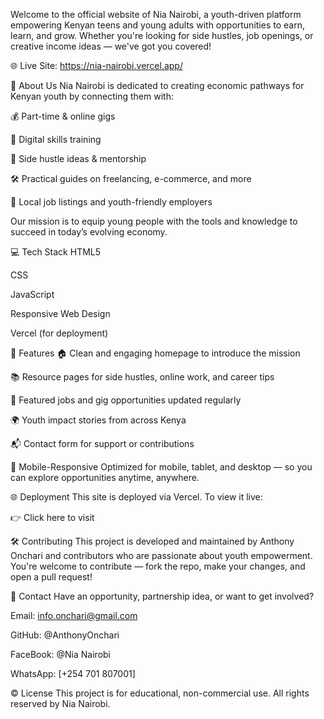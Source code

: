 
Welcome to the official website of Nia Nairobi, a youth-driven platform empowering Kenyan teens and young adults with opportunities to earn, learn, and grow. Whether you're looking for side hustles, job openings, or creative income ideas — we've got you covered!

🌐 Live Site: https://nia-nairobi.vercel.app/

🌟 About Us
Nia Nairobi is dedicated to creating economic pathways for Kenyan youth by connecting them with:

💰 Part-time & online gigs

📱 Digital skills training

🧠 Side hustle ideas & mentorship

🛠️ Practical guides on freelancing, e-commerce, and more

🏢 Local job listings and youth-friendly employers

Our mission is to equip young people with the tools and knowledge to succeed in today’s evolving economy.

💻 Tech Stack
HTML5

CSS

JavaScript

Responsive Web Design

Vercel (for deployment)

🚀 Features
🏠 Clean and engaging homepage to introduce the mission

📚 Resource pages for side hustles, online work, and career tips

📢 Featured jobs and gig opportunities updated regularly

🌍 Youth impact stories from across Kenya

📬 Contact form for support or contributions

📲 Mobile-Responsive
Optimized for mobile, tablet, and desktop — so you can explore opportunities anytime, anywhere.

🌐 Deployment
This site is deployed via Vercel. To view it live:

👉 Click here to visit

🛠️ Contributing
This project is developed and maintained by Anthony Onchari and contributors who are passionate about youth empowerment. You're welcome to contribute — fork the repo, make your changes, and open a pull request!

📩 Contact
Have an opportunity, partnership idea, or want to get involved?

Email: info.onchari@gmail.com

GitHub: @AnthonyOnchari

FaceBook: @Nia Nairobi

WhatsApp: [+254 701 807001] 

©️ License
This project is for educational, non-commercial use. All rights reserved by Nia Nairobi.